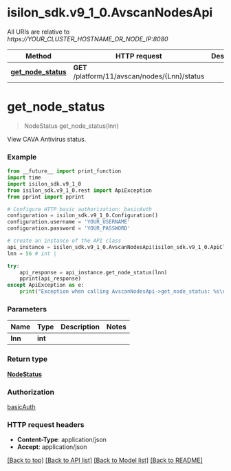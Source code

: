# isilon_sdk.v9_1_0.AvscanNodesApi

All URIs are relative to *https://YOUR_CLUSTER_HOSTNAME_OR_NODE_IP:8080*

Method | HTTP request | Description
------------- | ------------- | -------------
[**get_node_status**](AvscanNodesApi.md#get_node_status) | **GET** /platform/11/avscan/nodes/{Lnn}/status | 


# **get_node_status**
> NodeStatus get_node_status(lnn)



View CAVA Antivirus status.

### Example
```python
from __future__ import print_function
import time
import isilon_sdk.v9_1_0
from isilon_sdk.v9_1_0.rest import ApiException
from pprint import pprint

# Configure HTTP basic authorization: basicAuth
configuration = isilon_sdk.v9_1_0.Configuration()
configuration.username = 'YOUR_USERNAME'
configuration.password = 'YOUR_PASSWORD'

# create an instance of the API class
api_instance = isilon_sdk.v9_1_0.AvscanNodesApi(isilon_sdk.v9_1_0.ApiClient(configuration))
lnn = 56 # int | 

try:
    api_response = api_instance.get_node_status(lnn)
    pprint(api_response)
except ApiException as e:
    print("Exception when calling AvscanNodesApi->get_node_status: %s\n" % e)
```

### Parameters

Name | Type | Description  | Notes
------------- | ------------- | ------------- | -------------
 **lnn** | **int**|  | 

### Return type

[**NodeStatus**](NodeStatus.md)

### Authorization

[basicAuth](../README.md#basicAuth)

### HTTP request headers

 - **Content-Type**: application/json
 - **Accept**: application/json

[[Back to top]](#) [[Back to API list]](../README.md#documentation-for-api-endpoints) [[Back to Model list]](../README.md#documentation-for-models) [[Back to README]](../README.md)

